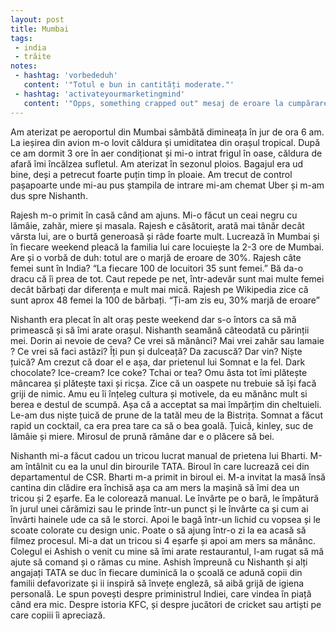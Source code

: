 ```yaml
---
layout: post
title: Mumbai
tags: 
 - india
 - trăite
notes:
 - hashtag: 'vorbededuh'
   content: '"Totul e bun in cantități moderate."'
 - hashtag: 'activateyourmarketingmind'
   content: '"Opps, something crapped out" mesaj de eroare la cumpărarea biletului de avion.'
---
```


Am aterizat pe aeroportul din Mumbai sâmbătă dimineața în jur de ora 6 am. La ieșirea din avion m-o lovit căldura și umiditatea din orașul tropical. După ce am dormit 3 ore în aer condiționat și mi-o intrat frigul în oase, căldura de afară îmi încălzea sufletul. Am aterizat în sezonul ploios. Bagajul era ud bine, deși a petrecut foarte puțin timp în ploaie. Am trecut de control pașapoarte unde mi-au pus ștampila de intrare mi-am chemat Uber și m-am dus spre Nishanth.

Rajesh m-o primit în casă când am ajuns. Mi-o făcut un ceai negru cu lămâie, zahăr, miere și masala. Rajesh e căsătorit, arată mai tânăr decât vârsta lui, are o burtă generoasă și râde foarte mult. Lucrează în Mumbai și în fiecare weekend pleacă la familia lui care locuiește la 2-3 ore de Mumbai. Are și o vorbă de duh: totul are o marjă de eroare de 30%. Rajesh câte femei sunt în India? “La fiecare 100 de locuitori 35 sunt femei.” Bă da-o dracu că îi prea de tot. Caut repede pe net, într-adevăr sunt mai multe femei decât bărbați dar diferența e mult mai mică. Rajesh pe Wikipedia zice că sunt aprox 48 femei la 100 de bărbați. “Ți-am zis eu, 30% marjă de eroare”

Nishanth era plecat în alt oraș peste weekend dar s-o întors ca să mă primească și să îmi arate orașul. Nishanth seamănă câteodată cu părinții mei. Dorin ai nevoie de ceva? Ce vrei să mănânci? Mai vrei zahăr sau lamaie ? Ce vrei să faci astăzi? Îți pun și dulceață? Da zacuscă? Dar vin? Niște țuică? Am crezut că doar el e așa, dar prietenul lui Somnat e la fel. Dark chocolate? Ice-cream? Ice coke? Tchai or tea? 
Omu ăsta tot îmi plătește mâncarea și plătește taxi și ricșa. Zice că un oaspete nu trebuie să își facă griji de nimic. Amu eu îi înțeleg cultura și motivele, da eu mănânc mult si berea e destul de scumpă. Așa că a acceptat sa mai împărțim din cheltuieli.
Le-am dus niște țuică de prune de la tatăl meu de la Bistrița. Somnat a făcut rapid un cocktail, ca era prea tare ca să o bea goală. Țuică, kinley, suc de lămâie și miere. Mirosul de prună rămâne dar e o plăcere să bei.

Nishanth mi-a făcut cadou un tricou lucrat manual de prietena lui Bharti. M-am întâlnit cu ea la unul din birourile TATA. Biroul în care lucrează cei din departamentul de CSR. Bharti m-a primit in biroul ei. M-a invitat la masă însă cantina din clădire era închisă așa ca am mers la mașină să îmi dea un tricou și 2 eșarfe. Ea le colorează manual. Le învârte pe o bară, le împătură în jurul unei cărămizi sau le prinde într-un punct și le învârte ca și cum ai învârti hainele ude ca să le storci. Apoi le bagă într-un lichid cu vopsea și le scoate colorate cu design unic. Poate o să ajung într-o zi la ea acasă să filmez procesul. Mi-a dat un tricou si 4 eșarfe și apoi am mers sa mănânc. Colegul ei Ashish o venit cu mine să îmi arate restaurantul, l-am rugat să mă ajute să comand și o rămas cu mine. Ashish împreună cu Nishanth și alți angajați TATA se duc în fiecare duminică la o școală ce adună copii din familii defavorizate și ii inspiră să învețe engleză, să aibă grijă de igiena personală. Le spun povești despre priministrul Indiei, care vindea în piață când era mic. Despre istoria KFC, și despre jucători de cricket sau artiști pe care copiii îi apreciază.